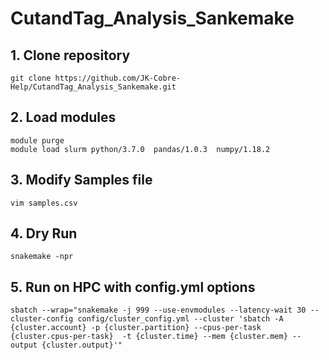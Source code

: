 # CutandTag_Analysis_Sankemake

## 1. Clone repository
```
git clone https://github.com/JK-Cobre-Help/CutandTag_Analysis_Sankemake.git
```
## 2. Load modules
```
module purge
module load slurm python/3.7.0  pandas/1.0.3  numpy/1.18.2
```
## 3. Modify Samples file
```
vim samples.csv
```
## 4. Dry Run
```
snakemake -npr
```
## 5. Run on HPC with config.yml options
```
sbatch --wrap="snakemake -j 999 --use-envmodules --latency-wait 30 --cluster-config config/cluster_config.yml --cluster 'sbatch -A {cluster.account} -p {cluster.partition} --cpus-per-task {cluster.cpus-per-task}  -t {cluster.time} --mem {cluster.mem} --output {cluster.output}'"
```
